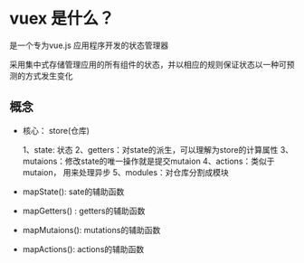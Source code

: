 # vuex 是什么？
  是一个专为vue.js 应用程序开发的状态管理器

  采用集中式存储管理应用的所有组件的状态，并以相应的规则保证状态以一种可预测的方式发生变化

## 概念
  - 核心： store(仓库)

    1、state: 状态
    2、getters：对state的派生，可以理解为store的计算属性
    3、mutaions：修改state的唯一操作就是提交mutaion
    4、actions：类似于mutaion， 用来处理异步
    5、modules：对仓库分割成模块

  - mapState(): sate的辅助函数
  - mapGetters() : getters的辅助函数
  - mapMutaions(): mutations的辅助函数
  - mapActions(): actions的辅助函数

